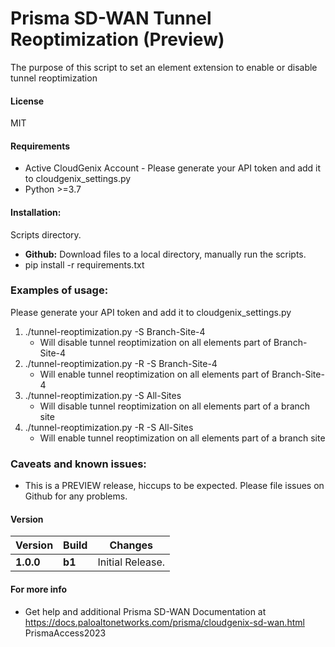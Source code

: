 # Prisma SD-WAN Tunnel Reoptimization (Preview)
The purpose of this script to set an element extension to enable or disable tunnel reoptimization

#### License
MIT

#### Requirements
* Active CloudGenix Account - Please generate your API token and add it to cloudgenix_settings.py
* Python >=3.7

#### Installation:
 Scripts directory. 
 - **Github:** Download files to a local directory, manually run the scripts. 
 - pip install -r requirements.txt

### Examples of usage:
 Please generate your API token and add it to cloudgenix_settings.py

 1. ./tunnel-reoptimization.py -S Branch-Site-4
      - Will disable tunnel reoptimization on all elements part of Branch-Site-4
 2. ./tunnel-reoptimization.py -R -S Branch-Site-4
      - Will enable tunnel reoptimization on all elements part of Branch-Site-4
 3. ./tunnel-reoptimization.py -S All-Sites
      - Will disable tunnel reoptimization on all elements part of a branch site
 4. ./tunnel-reoptimization.py -R -S All-Sites
      - Will enable tunnel reoptimization on all elements part of a branch site
	  

### Caveats and known issues:
 - This is a PREVIEW release, hiccups to be expected. Please file issues on Github for any problems.

#### Version
| Version | Build | Changes |
| ------- | ----- | ------- |
| **1.0.0** | **b1** | Initial Release. |


#### For more info
 * Get help and additional Prisma SD-WAN Documentation at <https://docs.paloaltonetworks.com/prisma/cloudgenix-sd-wan.html>
PrismaAccess2023
